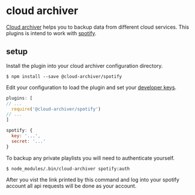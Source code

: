 # cloud archiver

[Cloud archiver](https://github.com/cloud-archiver/core) helps you to backup data from different cloud services. This plugins is intend to work with [spotify](https://www.spotify.com).

## setup

Install the plugin into your cloud archiver configuration directory.

```shell
$ npm install --save @cloud-archiver/spotify
```

Edit your configuration to load the plugin and set your [developer keys](https://developer.spotify.com/).

```javascript
plugins: [
// ...
  require('@cloud-archiver/spotify')
// ...
]

spotify: {
  key: '...',
  secret: '...'
}
```

To backup any private playlists you will need to authenticate yourself.

```shell
$ node_modules/.bin/cloud-archiver spotify:auth
```

After you vist the link printed by this command and log into your spotify account all api requests will be done as your account.

